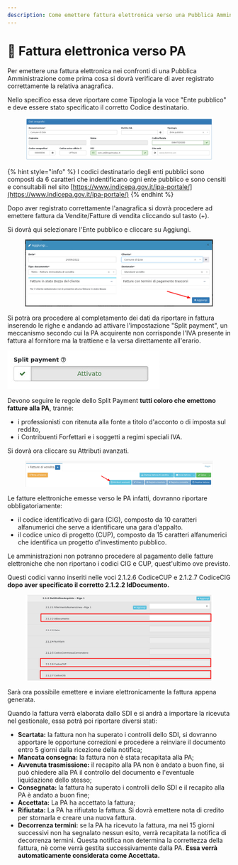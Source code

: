 ```yaml
---
description: Come emettere fattura elettronica verso una Pubblica Amministrazione
---
```


# 🏫 Fattura elettronica verso PA

Per emettere una fattura elettronica nei confronti di una Pubblica Amministrazione come prima cosa si dovrà verificare di aver registrato correttamente la relativa anagrafica.

Nello specifico essa deve riportare come Tipologia la voce "Ente pubblico" e deve essere stato specificato il corretto Codice destinatario.

<figure><img src="../../../.gitbook/assets/immagine (29).png" alt=""><figcaption></figcaption></figure>

{% hint style="info" %}
I codici destinatario degli enti pubblici sono composti da 6 caratteri che indentificano ogni ente pubblico e sono censiti e consultabili nel sito [https://www.indicepa.gov.it/ipa-portale/](https://www.indicepa.gov.it/ipa-portale/)
{% endhint %}

Dopo aver registrato correttamente l'anagrafica si dovrà procedere ad emettere fattura da Vendite/Fatture di vendita cliccando sul tasto (+).

Si dovrà qui selezionare l'Ente pubblico e cliccare su Aggiungi.

<figure><img src="../../../.gitbook/assets/immagine (31).png" alt=""><figcaption></figcaption></figure>

Si potrà ora procedere al completamento dei dati da riportare in fattura inserendo le righe e andando ad attivare l'impostazione "Split payment", un meccanismo secondo cui la PA acquirente non corrisponde l'IVA presente in fattura al fornitore ma la trattiene e la versa direttamente all'erario.

&#x20;                                          <img src="../../../.gitbook/assets/immagine (133).png" alt="" data-size="original">



Devono seguire le regole dello Split Payment **tutti coloro che emettono fatture alla PA**, tranne:

* i professionisti con ritenuta alla fonte a titolo d'acconto o di imposta sul reddito,
* i Contribuenti Forfettari e i soggetti a regimi speciali IVA.

Si dovrà ora cliccare su Attributi avanzati.

<figure><img src="../../../.gitbook/assets/immagine (28).png" alt=""><figcaption></figcaption></figure>

Le fatture elettroniche emesse verso le PA infatti, dovranno riportare obbligatoriamente:

* il codice identificativo di gara (CIG), composto da 10 caratteri alfanumerici che serve a identificare una gara d'appalto.
* il codice unico di progetto (CUP), composto da 15 caratteri alfanumerici che identifica un progetto d'investimento pubblico.

Le amministrazioni non potranno procedere al pagamento delle fatture elettroniche che non riportano i codici CIG e CUP, quest'ultimo ove previsto.

Questi codici vanno inseriti nelle voci 2.1.2.6 CodiceCUP e 2.1.2.7 CodiceCIG **dopo aver specificato il corretto 2.1.2.2 IdDocumento.**

<figure><img src="../../../.gitbook/assets/immagine (137).png" alt=""><figcaption></figcaption></figure>

Sarà ora possibile emettere e inviare elettronicamente la fattura appena generata.

Quando la fattura verrà elaborata dallo SDI e si andrà a importare la ricevuta nel gestionale, essa potrà poi riportare diversi stati:

* **Scartata:** la fattura non ha superato i controlli dello SDI, si dovranno apportare le opportune correzioni e procedere a reinviare il documento entro 5 giorni dalla ricezione della notifica;
* **Mancata consegna:** la fattura non è stata recapitata alla PA;
* **Avvenuta trasmissione:** il recapito alla PA non è andato a buon fine, si può chiedere alla PA il controllo del documento e l'eventuale liquidazione dello stesso;
* **Consegnata:** la fattura ha superato i controlli dello SDI e il recapito alla PA è andato a buon fine;
* **Accettata:** La PA ha accettato la fattura;
* **Rifiutata:** La PA ha rifiutato la fattura. Si dovrà emettere nota di credito per stornarla e creare una nuova fattura.
* **Decorrenza termini:** se la PA ha ricevuto la fattura, ma nei 15 giorni successivi non ha segnalato nessun esito, verrà recapitata la notifica di decorrenza termini. Questa notifica non determina la correttezza della fattura, nè come verrà gestita successivamente dalla PA. **Essa verrà automaticamente considerata come Accettata.**
